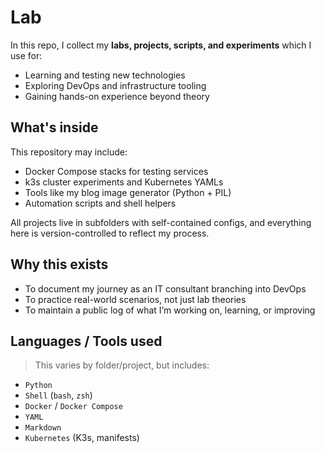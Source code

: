 # Lab

In this repo, I collect my **labs, projects, scripts, and experiments** which I use for:

- Learning and testing new technologies
- Exploring DevOps and infrastructure tooling
- Gaining hands-on experience beyond theory

## What's inside

This repository may include:

- Docker Compose stacks for testing services
- k3s cluster experiments and Kubernetes YAMLs
- Tools like my blog image generator (Python + PIL)
- Automation scripts and shell helpers

All projects live in subfolders with self-contained configs, and everything here is version-controlled to reflect my process.

## Why this exists

- To document my journey as an IT consultant branching into DevOps
- To practice real-world scenarios, not just lab theories
- To maintain a public log of what I’m working on, learning, or improving

## Languages / Tools used

> This varies by folder/project, but includes:

- `Python`
- `Shell` (`bash`, `zsh`)
- `Docker` / `Docker Compose`
- `YAML`
- `Markdown`
- `Kubernetes` (K3s, manifests)
